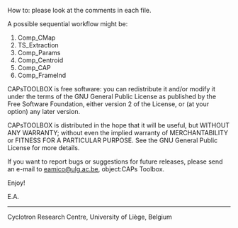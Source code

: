 How to: please look at the comments in each file.

A possible sequential workflow might be:

1. Comp_CMap
2. TS_Extraction
3. Comp_Params
4. Comp_Centroid
5. Comp_CAP
6. Comp_FrameInd

CAPsTOOLBOX is free software: you can redistribute it and/or modify
it under the terms of the GNU General Public License as published by
the Free Software Foundation, either version 2 of the License, or
(at your option) any later version.

CAPsTOOLBOX is distributed in the hope that it will be useful,
but WITHOUT ANY WARRANTY; without even the implied warranty of
MERCHANTABILITY or FITNESS FOR A PARTICULAR PURPOSE.  See the
GNU General Public License for more details.

If you want to report bugs or suggestions for future releases,
please send an e-mail to eamico@ulg.ac.be, object:CAPs Toolbox.

Enjoy!

E.A. 

___
Cyclotron Research Centre, University of Liège, Belgium
